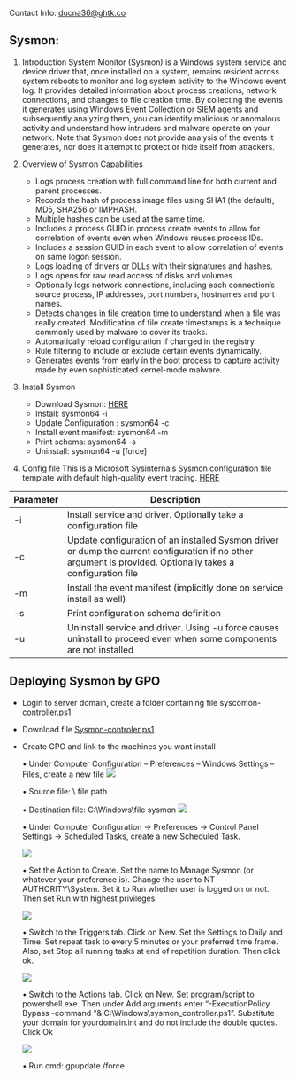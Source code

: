 
Contact Info: ducna36@ghtk.co
## Sysmon:
1. Introduction
System Monitor (Sysmon) is a Windows system service and device driver that, once installed on a system, remains resident across system reboots to monitor and log system activity to the Windows event log. It provides detailed information about process creations, network connections, and changes to file creation time. By collecting the events it generates using Windows Event Collection or SIEM agents and subsequently analyzing them, you can identify malicious or anomalous activity and understand how intruders and malware operate on your network.
Note that Sysmon does not provide analysis of the events it generates, nor does it attempt to protect or hide itself from attackers.
2.	Overview of Sysmon Capabilities
	-	Logs process creation with full command line for both current and parent processes.
	-	Records the hash of process image files using SHA1 (the default), MD5, SHA256 or IMPHASH.
	-	Multiple hashes can be used at the same time.
	-	Includes a process GUID in process create events to allow for correlation of events even when Windows reuses process IDs.
	-	Includes a session GUID in each event to allow correlation of events on same logon session.
	-	Logs loading of drivers or DLLs with their signatures and hashes.
	-	Logs opens for raw read access of disks and volumes.
	-	Optionally logs network connections, including each connection’s source process, IP addresses, port numbers, hostnames and port names.
	-	Detects changes in file creation time to understand when a file was really created. Modification of file create timestamps is a technique commonly used by malware to cover its tracks.
	-	Automatically reload configuration if changed in the registry.
	-	Rule filtering to include or exclude certain events dynamically.
	-	Generates events from early in the boot process to capture activity made by even sophisticated kernel-mode malware.

3. Install Sysmon
	- Download Sysmon: [HERE](https://docs.microsoft.com/en-us/sysinternals/downloads/sysmon)
	- Install: sysmon64  -i <configfile>
	- Update Configuration : sysmon64 -c <configfile>
	- Install event manifest: sysmon64 -m
	- Print schema: sysmon64 -s
	- Uninstall: sysmon64 -u [force]
4. Config file 
	This is a Microsoft Sysinternals Sysmon configuration file template with default high-quality event tracing. [HERE](https://github.com/SwiftOnSecurity/sysmon-config)

| Parameter | Description 
| --- | --- |
| -i | Install service and driver. Optionally take a configuration file |
| -c | Update configuration of an installed Sysmon driver or dump the current configuration if no other argument is provided. Optionally takes a configuration file |
| -m | Install the event manifest (implicitly done on service install as well) |
| -s | Print configuration schema definition |
| -u | Uninstall service and driver. Using -u force causes uninstall to proceed even when some components are not installed |




## Deploying Sysmon by GPO

- Login to server domain, create a folder containing file syscomon-controller.ps1
- Download file [Sysmon-controler.ps1](https://github.com/HASecuritySolutions/Sysmon-Manager/blob/main/sysmon_controller.ps1)
- Create GPO and link to the machines you want install
		
	•	Under Computer Configuration – Preferences – Windows Settings – Files, create a new file
![](../../images/sysmon/sysmon-1.png)

	•	Source file: \\ file path
	
	•	Destination file: C:\Windows\file sysmon
	![](../../images/sysmon/sysmon-2.png)
	
	•	Under Computer Configuration -> Preferences -> Control Panel Settings -> Scheduled Tasks, create a new Scheduled Task.
	
	![](../../images/sysmon/sysmon-3.png)
	
	•	Set the Action to Create. Set the name to Manage Sysmon (or whatever your preference is). Change the user to NT AUTHORITY\System. Set it to Run whether user is logged on or not. Then set Run with highest privileges.
	
	![](../../images/sysmon/sysmon-4.png)
	
	•	Switch to the Triggers tab. Click on New. Set the Settings to Daily and Time. Set repeat task to every 5 minutes or your preferred time frame. Also, set Stop all running tasks at end of repetition duration. Then click ok.
	
	![](../../images/sysmon/sysmon-5.png)
	
	•	Switch to the Actions tab. Click on New. Set program/script to powershell.exe. Then under Add arguments enter “-ExecutionPolicy Bypass -command "& C:\Windows\sysmon_controller.ps1”. Substitute your domain for yourdomain.int and do not include the double quotes. Click Ok
	
	![](../../images/sysmon/sysmon-6.png)
	
	•	Run cmd: gpupdate /force